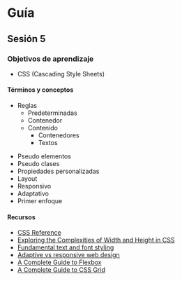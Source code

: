# Guía
## Sesión 5
### Objetivos de aprendizaje
- CSS (Cascading Style Sheets)
#### Términos y conceptos
* Reglas
  - Predeterminadas
  - Contenedor
  * Contenido
    - Contenedores
    - Textos
- Pseudo elementos
- Pseudo clases
- Propiedades personalizadas
- Layout
- Responsivo
- Adaptativo
- Primer enfoque
#### Recursos
- [CSS Reference](https://cssreference.io/)
- [Exploring the Complexities of Width and Height in CSS](https://css-tricks.com/exploring-the-complexities-of-width-and-height-in-css/)
- [Fundamental text and font styling](https://developer.mozilla.org/en-US/docs/Learn/CSS/Styling_text/Fundamentals)
- [Adaptive vs responsive web design](https://uxplanet.org/adaptive-vs-responsive-web-design-eead0c2c28a8)
- [A Complete Guide to Flexbox](https://css-tricks.com/snippets/css/a-guide-to-flexbox/)
- [A Complete Guide to CSS Grid](https://css-tricks.com/snippets/css/complete-guide-grid/)

